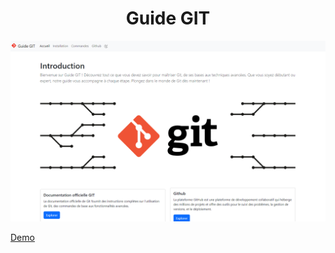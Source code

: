 <h1 align="center">Guide GIT</h1>

![Texte alternatif](https://raw.githubusercontent.com/JUMP4D/GIT/main/img/image-site.png)

[Demo](https://jump4d.github.io/GIT/)
